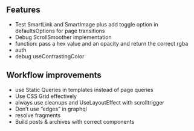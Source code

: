 ## Features

- Test SmartLink and SmartImage plus add toggle option in defaultsOptions for page transitions
- Debug ScrollSmoother implementation
- function: pass a hex value and an opacity and return the correct rgba
- auth
- debug useContrastingColor

## Workflow improvements

- use Static Queries in templates instead of page queries
- Use CSS Grid effectively
- always use cleanups and UseLayoutEffect with scrolltrigger
- Don’t use “edges” in graphql
- resolve fragments
- Build posts & archives with correct components
